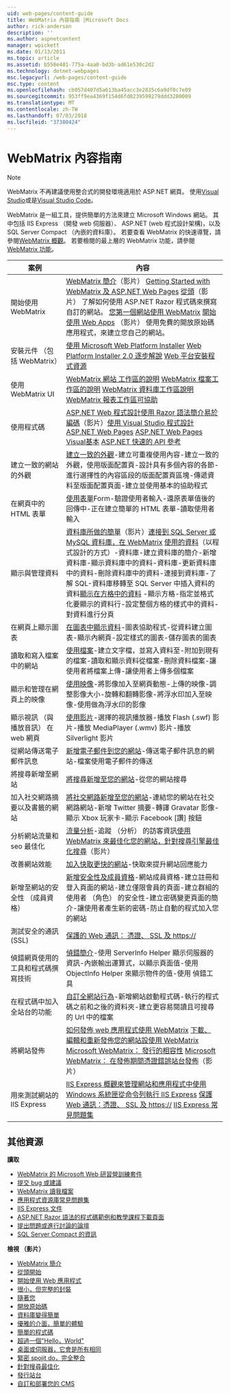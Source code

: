 ```yaml
---
uid: web-pages/content-guide
title: WebMatrix 內容指南 |Microsoft Docs
author: rick-anderson
description: ''
ms.author: aspnetcontent
manager: wpickett
ms.date: 01/13/2011
ms.topic: article
ms.assetid: b558e481-775a-4aa0-bd3b-ad61e530c2d2
ms.technology: dotnet-webpages
msc.legacyurl: /web-pages/content-guide
msc.type: content
ms.openlocfilehash: cb057d407d5a613ba45acc3e2835c6a9df0c7e09
ms.sourcegitcommit: 953ff9ea4369f154d6fd0239599279ddd3280009
ms.translationtype: MT
ms.contentlocale: zh-TW
ms.lasthandoff: 07/03/2018
ms.locfileid: "37380424"
---
```

<a name="webmatrix-content-guide"></a>WebMatrix 內容指南
====================

> [!NOTE] 
> WebMatrix 不再建議使用整合式的開發環境適用於 ASP.NET 網頁。 使用[Visual Studio](xref:aspnet/web-pages/overview/getting-started/program-asp-net-web-pages-in-visual-studio)或是[Visual Studio Code](https://code.visualstudio.com/)。

WebMatrix 是一組工具，提供簡單的方法來建立 Microsoft Windows 網站。 其中包括 IIS Express （開發 web 伺服器）、 ASP.NET (web 程式設計架構)，以及 SQL Server Compact （內嵌的資料庫）。 若要查看 WebMatrix 的快速導覽，請參閱[WebMatrix 概觀](https://www.microsoft.com/web/webmatrix/)。 若要檢閱的最上層的 WebMatrix 功能，請參閱[WebMatrix 功能](https://www.microsoft.com/web/webmatrix/features/)。

| **案例** | **內容** |
| --- | --- |
| 開始使用 WebMatrix | [WebMatrix 簡介](https://mediadl.microsoft.com/mediadl/www/s/silverlight/video/web/webmatrix/intro.mp4)（影片） [Getting Started with WebMatrix 及 ASP.NET Web Pages](https://go.microsoft.com/fwlink/?LinkId=202889) [從頭](https://mediadl.microsoft.com/mediadl/www/s/silverlight/video/web/webmatrix/walkthrough1b.mp4)（影片） 了解如何使用 ASP.NET Razor 程式碼來撰寫自訂的網站。 [您第一個網站使用 WebMatrix](https://go.microsoft.com/fwlink/?LinkId=208553) [開始使用 Web Apps](https://mediadl.microsoft.com/mediadl/www/s/silverlight/video/web/webmatrix/walkthrough2b.mp4) （影片） 使用免費的開放原始碼應用程式，來建立您自己的網站。 |
| 安裝元件 （包括 WebMatrix） | [使用 Microsoft Web Platform Installer](https://www.iis.net/learn/install/web-platform-installer/using-the-microsoft-web-platform-installer) [Web Platform Installer 2.0 逐步解說](https://www.iis.net/learn/install/web-platform-installer/web-platform-installer-20-walkthrough) [Web 平台安裝程式資源](https://www.iis.net/learn/install/web-platform-installer/web-platform-installer-resources) |
| 使用 WebMatrix UI | [WebMatrix 網站 工作區的說明](https://go.microsoft.com/fwlink/?LinkId=208788) [WebMatrix 檔案工作區的說明](https://go.microsoft.com/fwlink/?LinkId=208787) [WebMatrix 資料庫工作區說明](https://go.microsoft.com/fwlink/?LinkId=208786) [WebMatrix 報表工作區可協助](https://go.microsoft.com/fwlink/?LinkId=208789) |
| 使用程式碼 | [ASP.NET Web 程式設計使用 Razor 語法簡介](https://go.microsoft.com/fwlink/?LinkId=202890)[易於編碼](https://mediadl.microsoft.com/mediadl/www/s/silverlight/video/web/webmatrix/webx-aspnetpages.mp4)（影片）[使用 Visual Studio 程式設計 ASP.NET Web Pages](https://go.microsoft.com/fwlink/?LinkId=205854) [ASP.NET Web Pages Visual基本](https://go.microsoft.com/fwlink/?LinkId=202908) [ASP.NET 快速的 API 參考](https://go.microsoft.com/fwlink/?LinkId=202907) |
| 建立一致的網站的外觀 | [建立一致的外觀](https://go.microsoft.com/fwlink/?LinkId=202891)-建立可重複使用內容-建立一致的外觀，使用版面配置頁-設計具有多個內容的各節-進行選擇性的內容區段的版面配置頁區塊-傳遞資料至版面配置頁面-建立並使用基本的協助程式 |
| 在網頁中的 HTML 表單 | [使用表單](https://go.microsoft.com/fwlink/?LinkId=202892)Form-驗證使用者輸入-還原表單值後的回傳中-正在建立簡單的 HTML 表單-讀取使用者輸入 |
| 顯示與管理資料 | [資料庫所做的簡單](https://mediadl.microsoft.com/mediadl/www/s/silverlight/video/web/webmatrix/webx-databases.mp4)（影片）[連接到 SQL Server 或 MySQL 資料庫，在 WebMatrix](https://go.microsoft.com/fwlink/?LinkId=208661) [使用的資料](https://go.microsoft.com/fwlink/?LinkId=202893)（以程式設計的方式）-資料庫-建立資料庫的簡介-新增資料庫-顯示資料庫中的資料-資料庫-更新資料庫中的資料-刪除資料庫中的資料-連接到資料庫-了解 SQL-資料庫移轉至 SQL Server 中插入資料的資料[顯示在方格中的資料](https://go.microsoft.com/fwlink/?LinkId=202894) -顯示方格-指定並格式化要顯示的資料行-設定整個方格的樣式中的資料-對資料進行分頁 |
| 在網頁上顯示圖表 | [在圖表中顯示資料](https://go.microsoft.com/fwlink/?LinkId=202895)-圖表協助程式-從資料建立圖表-顯示內網頁-設定樣式的圖表-儲存圖表的圖表 |
| 讀取和寫入檔案中的網站 | [使用檔案](https://go.microsoft.com/fwlink/?LinkId=202896)-建立文字檔，並寫入資料至-附加到現有的檔案-讀取和顯示資料從檔案-刪除資料檔案-讓使用者將檔案上傳-讓使用者上傳多個檔案 |
| 顯示和管理在網頁上的映像 | [使用映像](https://go.microsoft.com/fwlink/?LinkId=202897)-將影像加入至網頁動態-上傳的映像-調整影像大小-旋轉和翻轉影像-將浮水印加入至映像-使用做為浮水印的影像 |
| 顯示視訊 （與播放音訊） 在 web 網頁 | [使用影片](https://go.microsoft.com/fwlink/?LinkId=202898)-選擇的視訊播放器-播放 Flash (.swf) 影片-播放 MediaPlayer (.wmv) 影片-播放 Silverlight 影片 |
| 從網站傳送電子郵件訊息 | [新增電子郵件到您的網站](https://go.microsoft.com/fwlink/?LinkId=202899)-傳送電子郵件訊息的網站-檔案使用電子郵件的傳送 |
| 將搜尋新增至網站 | [將搜尋新增至您的網站](https://go.microsoft.com/fwlink/?LinkId=202900)-從您的網站搜尋 |
| 加入社交網路摘要以及書籤的網站 | [將社交網路新增至您的網站](https://go.microsoft.com/fwlink/?LinkId=202901)-連結您的網站在社交網路網站-新增 Twitter 摘要-轉譯 Gravatar 影像-顯示 Xbox 玩家卡-顯示 Facebook [讚] 按鈕 |
| 分析網站流量和 seo 最佳化 | [流量分析](https://go.microsoft.com/fwlink/?LinkId=202902)-追蹤 （分析） 的訪客資訊[使用 WebMatrix 來最佳化您的網站，針對搜尋引擎](https://go.microsoft.com/fwlink/?LinkId=202953)[最佳化搜尋](https://mediadl.microsoft.com/mediadl/www/s/silverlight/video/web/webmatrix/webx-seo.mp4)（影片） |
| 改善網站效能 | [加入快取更快的網站](https://go.microsoft.com/fwlink/?LinkId=202903)-快取來提升網站回應能力 |
| 新增至網站的安全性 （成員資格） | [新增安全性及成員資格](https://go.microsoft.com/fwlink/?LinkId=202904)-網站成員資格-建立註冊和登入頁面的網站-建立僅限會員的頁面-建立群組的使用者 （角色） 的安全性-建立密碼變更頁面的簡介-讓使用者產生新的密碼-防止自動的程式加入您的網站 |
| 測試安全的通訊 (SSL) | [保護的 Web 通訊： 憑證、 SSL 及 https://](https://go.microsoft.com/fwlink/?LinkId=208660) |
| 偵錯網頁使用的工具和程式碼撰寫技術 | [偵錯簡介](https://go.microsoft.com/fwlink/?LinkId=202905)-使用 ServerInfo Helper 顯示伺服器的資訊-內嵌輸出運算式，以顯示頁面值-使用 ObjectInfo Helper 來顯示物件的值-使用 偵錯工具 |
| 在程式碼中加入全站台的功能 | [自訂全網站行為](https://go.microsoft.com/fwlink/?LinkId=202906)-新增網站啟動程式碼-執行的程式碼之前和之後的資料夾-建立更容易閱讀且可搜尋的 Url 中的檔案 |
| 將網站發佈 | [如何發佈 web 應用程式使用 WebMatrix](https://go.microsoft.com/fwlink/?LinkId=202954) [下載、 編輯和重新發佈您的網站設使用 WebMatrix](https://go.microsoft.com/?linkid=9751042) [Microsoft WebMatrix： 發行的相容性](https://www.iis.net/learn/develop/troubleshooting-webmatrix/microsoft-webmatrix-publish-compatibility) [Microsoft WebMatrix： 在發佈期間憑證錯誤](https://www.iis.net/learn/develop/troubleshooting-webmatrix/microsoft-webmatrix-certificate-errors-during-publishing)[站台發佈](https://mediadl.microsoft.com/mediadl/www/s/silverlight/video/web/webmatrix/webx-publish.mp4)（影片） |
| 用來測試網站的 IIS Express | [IIS Express 概觀](https://www.iis.net/learn/extensions/introduction-to-iis-express/iis-express-overview)[來管理網站和應用程式中使用 Windows 系統匣](https://www.iis.net/learn/extensions/using-iis-express/using-the-windows-system-tray-to-manage-websites-and-applications)[從命令列執行 IIS Express](https://www.iis.net/learn/extensions/using-iis-express/running-iis-express-from-the-command-line) [保護 Web 通訊：憑證、 SSL 及 https://](https://go.microsoft.com/fwlink/?LinkId=208660) [IIS Express 常見問題集](https://www.iis.net/learn/extensions/introduction-to-iis-express/iis-express-faq) |

## <a name="additional-resources"></a>其他資源

**讀取**

- [WebMatrix 的 Microsoft Web 研習營訓練套件](http://trainingkit.webcamps.ms/WebMatrix.htm)
- [提交 bug 或建議](https://go.microsoft.com/fwlink/?LinkId=195940)
- [WebMatrix 讀我檔案](readme/index.md)
- [應用程式資源庫常見問題集](https://go.microsoft.com/fwlink/?LinkId=196179)
- [IIS Express 文件](https://go.microsoft.com/fwlink/?LinkID=195075)
- [ASP.NET Razor 語法的程式碼範例和教學課程下載頁面](https://go.microsoft.com/fwlink/?LinkId=208516)
- [提出問題或進行討論的論壇](https://forums.asp.net/1224.aspx)
- [SQL Server Compact 的資訊](https://go.microsoft.com/fwlink/?LinkId=195939)

**檢視 （影片）**

- [WebMatrix 簡介](https://mediadl.microsoft.com/mediadl/www/s/silverlight/video/web/webmatrix/intro.mp4)
- [從頭開始](https://mediadl.microsoft.com/mediadl/www/s/silverlight/video/web/webmatrix/walkthrough1b.mp4)
- [開始使用 Web 應用程式](https://mediadl.microsoft.com/mediadl/www/s/silverlight/video/web/webmatrix/walkthrough2b.mp4)
- [很小，但完整的封裝](https://mediadl.microsoft.com/mediadl/www/s/silverlight/video/web/webmatrix/webx-compact.mp4)
- [隨著您](https://mediadl.microsoft.com/mediadl/www/s/silverlight/video/web/webmatrix/webx-extend.mp4)
- [開放原始碼](https://mediadl.microsoft.com/mediadl/www/s/silverlight/video/web/webmatrix/webx-webapps-b.mp4)
- [資料庫變得簡單](https://mediadl.microsoft.com/mediadl/www/s/silverlight/video/web/webmatrix/webx-databases.mp4)
- [優雅的介面，簡單的體驗](https://mediadl.microsoft.com/mediadl/www/s/silverlight/video/web/webmatrix/webx-ux.mp4)
- [簡單的程式碼](https://mediadl.microsoft.com/mediadl/www/s/silverlight/video/web/webmatrix/webx-aspnetpages.mp4)
- [超過一個"Hello，World"](https://mediadl.microsoft.com/mediadl/www/s/silverlight/video/web/webmatrix/webx-helpers.mp4)
- [桌面或伺服器，它會是所有相同](https://mediadl.microsoft.com/mediadl/www/s/silverlight/video/web/webmatrix/webx-enviroment.mp4)
- [緊密 spojit do，完全整合](https://mediadl.microsoft.com/mediadl/www/s/silverlight/video/web/webmatrix/webx-integrated.mp4)
- [針對搜尋最佳化](https://mediadl.microsoft.com/mediadl/www/s/silverlight/video/web/webmatrix/webx-seo.mp4)
- [發行站台](https://mediadl.microsoft.com/mediadl/www/s/silverlight/video/web/webmatrix/webx-publish.mp4)
- [自訂和部署您的 CMS](https://mediadl.microsoft.com/mediadl/www/s/silverlight/video/web/webmatrix/walkthrough2b.mp4)
